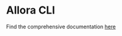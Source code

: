 # Allora CLI

Find the comprehensive documentation [here](<https://docs.allora.network/docs/how-to-build-and-deploy-inference-worker#building-a-worker-node-with-the-allora-wkr-cli>)
